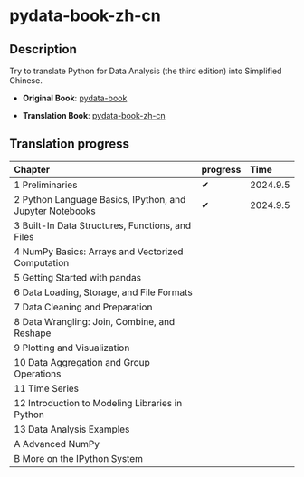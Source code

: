 # pydata-book-zh-cn

## Description

Try to translate Python for Data Analysis (the third edition) into Simplified Chinese.

-   **Original Book**: [pydata-book](https://wesmckinney.com/book)

-   **Translation Book**: [pydata-book-zh-cn](https://ZhengTiger.github.io/pydata-book-zh-cn/)

## Translation progress

| Chapter                                                   | progress | Time      |
|:----------------------------------------------------------|:---------|:----------|
| 1  Preliminaries                                          | ✔        | 2024.9.5 |
| 2  Python Language Basics, IPython, and Jupyter Notebooks | ✔        | 2024.9.5 |
| 3  Built-In Data Structures, Functions, and Files         |         |  |
| 4  NumPy Basics: Arrays and Vectorized Computation        |         |  |
| 5  Getting Started with pandas                            |         |  |
| 6  Data Loading, Storage, and File Formats                |         |  |
| 7  Data Cleaning and Preparation                          |         |  |
| 8  Data Wrangling: Join, Combine, and Reshape             |         |  |
| 9  Plotting and Visualization                             |         |  |
| 10  Data Aggregation and Group Operations                 |         |   |
| 11  Time Series                                           |          |           |
| 12  Introduction to Modeling Libraries in Python          |          |           |
| 13  Data Analysis Examples                                |          |           |
| A  Advanced NumPy                                         |          |           |
| B  More on the IPython System                             |          |           |